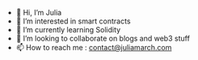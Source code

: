 - 👋 Hi, I’m Julia
- 👀 I’m interested in smart contracts
- 🌱 I’m currently learning Solidity
- 💞️ I’m looking to collaborate on blogs and web3 stuff
- 📫 How to reach me : contact@juliamarch.com

<!---
juliamrch/juliamrch is a ✨ special ✨ repository because its `README.md` (this file) appears on your GitHub profile.
You can click the Preview link to take a look at your changes.
--->
